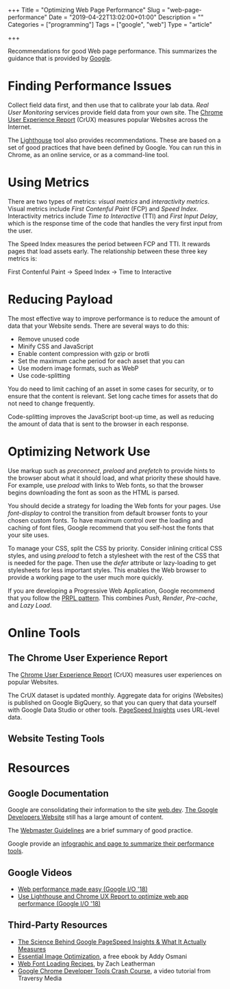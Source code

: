+++
Title = "Optimizing Web Page Performance"
Slug = "web-page-performance"
Date = "2019-04-22T13:02:00+01:00"
Description = ""
Categories = ["programming"]
Tags = ["google", "web"]
Type = "article"

+++

Recommendations for good Web page performance. This summarizes the guidance that is provided by [Google](https://www.google.com/).

<!--more-->

# Finding Performance Issues

Collect field data first, and then use that to calibrate your lab data. _Real User Monitoring_ services provide field data from your own site. The [Chrome User Experience Report](https://developers.google.com/web/tools/chrome-user-experience-report/) (CrUX) measures popular Websites across the Internet.

The [Lighthouse](https://developers.google.com/web/tools/lighthouse/) tool also provides recommendations. These are based on a set of good practices that have been defined by Google. You can run this in Chrome, as an online service, or as a command-line tool.

# Using Metrics

There are two types of metrics: _visual metrics_ and _interactivity metrics_. Visual metrics include _First Contenful Paint_ (FCP) and _Speed Index_. Interactivity metrics include _Time to Interactive_ (TTI) and _First Input Delay_, which is the response time of the code that handles the very first input from the user.

The Speed Index measures the period between FCP and TTI. It rewards pages that load assets early. The relationship between these three key metrics is:

First Contenful Paint -> Speed Index -> Time to Interactive

# Reducing Payload

The most effective way to improve performance is to reduce the amount of data that your Website sends. There are several ways to do this:

- Remove unused code
- Minify CSS and JavaScript
- Enable content compression with gzip or brotli
- Set the maximum cache period for each asset that you can
- Use modern image formats, such as WebP
- Use code-splitting

You do need to limit caching of an asset in some cases for security, or to ensure that the content is relevant. Set long cache times for assets that do not need to change frequently.

Code-splitting improves the JavaScript boot-up time, as well as reducing the amount of data that is sent to the browser in each response.

# Optimizing Network Use

Use markup such as _preconnect_, _preload_ and _prefetch_ to provide hints to the browser about what it should load, and what priority these should have. For example, use _preload_ with links to Web fonts, so that the browser begins downloading the font as soon as the HTML is parsed.

You should decide a strategy for loading the Web fonts for your pages. Use _font-display_ to control the transition from default browser fonts to your chosen custom fonts. To have maximum control over the loading and caching of font files, Google recommend that you self-host the fonts that your site uses.

To manage your CSS, split the CSS by priority. Consider inlining critical CSS styles, and using _preload_ to fetch a stylesheet with the rest of the CSS that is needed for the page. Then use the _defer_ attribute or lazy-loading to get stylesheets for less important styles. This enables the Web browser to provide a working page to the user much more quickly.

If you are developing a Progressive Web Application, Google recommend that you follow the [PRPL pattern](https://developers.google.com/web/fundamentals/performance/prpl-pattern/). This combines _Push_, _Render_, _Pre-cache_, and _Lazy Load_.

# Online Tools

## The Chrome User Experience Report

The [Chrome User Experience Report](https://developers.google.com/web/tools/chrome-user-experience-report/) (CrUX) measures user experiences on popular Websites.

The CrUX dataset is updated monthly. Aggregate data for origins (Websites) is published on Google BigQuery, so that you can query that data yourself with Google Data Studio or other tools. [PageSpeed Insights](https://developers.google.com/speed/pagespeed/insights/) uses URL-level data.

## Website Testing Tools

# Resources

## Google Documentation

Google are consolidating their information to the site [web.dev](https://web.dev/). [The Google Developers Website](https://developers.google.com/web/) still has a large amount of content.

The [Webmaster Guidelines](https://support.google.com/webmasters/answer/35769?hl=en) are a brief summary of good practice.

Google provide an [infographic and page to summarize their performance tools](https://developers.google.com/web/fundamentals/performance/speed-tools/).

## Google Videos

- [Web performance made easy (Google I/O '18)](https://www.youtube.com/watch?v=Mv-l3-tJgGk&list=PLOU2XLYxmsIInFRc3M44HUTQc3b_YJ4-Y)
- [Use Lighthouse and Chrome UX Report to optimize web app performance (Google I/O '18)](https://www.youtube.com/watch?v=UvK9zAsSM8Q)

## Third-Party Resources

- [The Science Behind Google PageSpeed Insights & What It Actually Measures](https://wpsmackdown.com/google-pagespeed-insights-explained/)
- [Essential Image Optimization](https://images.guide), a free ebook by Addy Osmani
- [Web Font Loading Recipes](https://www.zachleat.com/web/recipes/), by Zach Leatherman
- [Google Chrome Developer Tools Crash Course](https://www.youtube.com/watch?v=x4q86IjJFag), a video tutorial from Traversy Media
